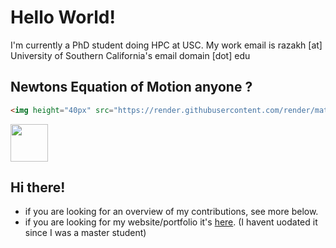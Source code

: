 # Hello World!

I'm currently a PhD student doing HPC at USC.
My work email is razakh [at] University of Southern California's email domain [dot] edu

## Newtons Equation of Motion anyone ?
```HTML
<img height="40px" src="https://render.githubusercontent.com/render/math?math={m_{i}}\frac{d^2r_{i}}{dt^2}=-\frac{\partial{V(r^{N})}}{\partial{r_{i}}}\quad\text{(}i=1...\text{N)}">
```
<img height="60px" src="https://render.githubusercontent.com/render/math?math={m_{i}}\frac{d^2r_{i}}{dt^2}=-\frac{\partial{V(r^{N})}}{\partial{r_{i}}}\quad\text{(}i=1...\text{N)}">

## Hi there!
+ if you are looking for an overview of my contributions, see more below. 
+ if you are looking for my website/portfolio it's [here](https://taufeqrazakh.github.io/). (I havent uodated it since I was a master student)

